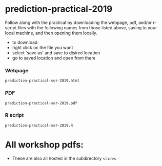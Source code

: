 # prediction-practical-2019

Follow along with the practical by downloading the webpage, pdf, and/or r-script files with the following names from those listed above, saving to your local machine, and then opening them locally.

* to download: 
 * right click on the file you want
 * select 'save as' and save to disired location
 * go to saved location and open from there

### Webpage

`prediction-practical-ser-2019.html`

### PDF

`prediction-practical-ser-2019.pdf`

### R script

`prediction-practical-ser-2019.R`


# All workshop pdfs:

* These are also all hosted in the subdirectory `slides`




